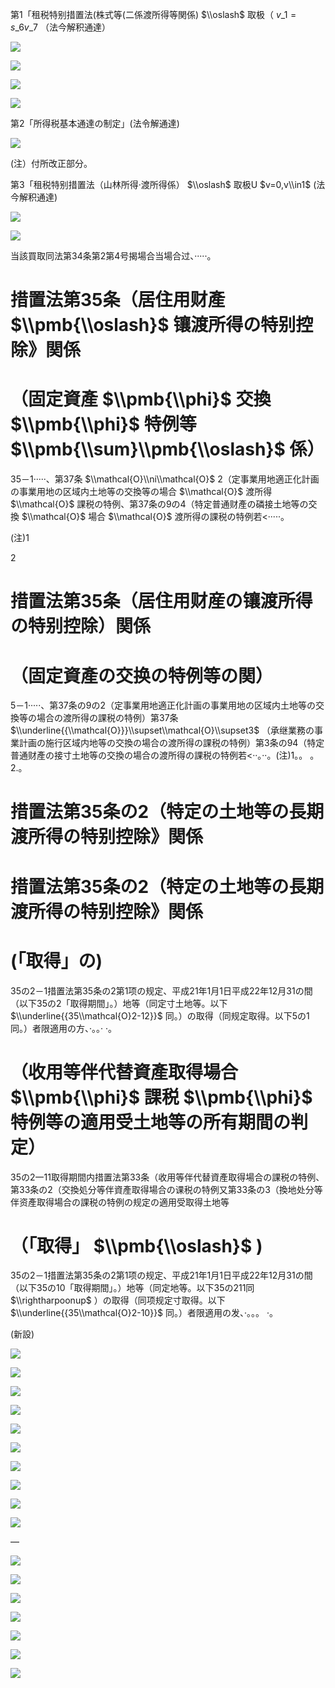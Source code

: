 第1「租税特别措置法(株式等(二係渡所得等関係) $\\oslash$ 取极（ $v\_{1}=s\_{6}v\_{7}$ （法今解积通達）

![](https://www.nta.go.jp/tmp/74d1a754-9299-4da4-a24a-d13ffba04503/images/b3c71fc3d2f095cecf914d1333d2c5ca81cc635481a148871465b133e42c6e99.jpg)

![](https://www.nta.go.jp/tmp/74d1a754-9299-4da4-a24a-d13ffba04503/images/864c9d52de2d7b56a39549f9b0f86f50263e03e4d6808f0a61060a2b8781dd9d.jpg)

![](https://www.nta.go.jp/tmp/74d1a754-9299-4da4-a24a-d13ffba04503/images/54fe985a6cf91c5a495b44798ffe32f821313c70b27cab0beefba232fab9ee39.jpg)

![](https://www.nta.go.jp/tmp/74d1a754-9299-4da4-a24a-d13ffba04503/images/cbcc83635d68625b4a751a4a921b9fdced714b7192a752be605f25924496ff73.jpg)

第2「所得税基本通達の制定」(法令解通達)

![](https://www.nta.go.jp/tmp/74d1a754-9299-4da4-a24a-d13ffba04503/images/273053a8360988f8bea41fce8a4627d80c20d1fa277db61df10bf55c3ba039aa.jpg)

(注）付所改正部分。

第3「租税特别措置法（山林所得·渡所得係） $\\oslash$ 取极U $v=0,v\\in1$ (法今解积通達)

![](https://www.nta.go.jp/tmp/74d1a754-9299-4da4-a24a-d13ffba04503/images/4620c9bc3cf588b6b2ea39031a1f2c5442b766b8eb4d65b8e4a8e3b59e150010.jpg)

![](https://www.nta.go.jp/tmp/74d1a754-9299-4da4-a24a-d13ffba04503/images/a489fcfeb52731dc2b65194259d90a6ca10fd48fe34f0b172bcf976c445f7716.jpg)

当該買取同法第34条第2第4号揭場合当場合过、·····。

# 措置法第35条（居住用财產 $\\pmb{\\oslash}$ 镶渡所得の特别控除》関係

# （固定資產 $\\pmb{\\phi}$ 交換 $\\pmb{\\phi}$ 特例等 $\\pmb{\\sum}\\pmb{\\oslash}$ 係）

35－1·····、第37条 $\\mathcal{O}\\ni\\mathcal{O}$ 2（定事業用地適正化計画の事業用地の区域内土地等の交換等の場合 $\\mathcal{O}$ 渡所得 $\\mathcal{O}$ 課税の特例、第37条の9の4（特定普通财產の磷接土地等の交換 $\\mathcal{O}$ 場合 $\\mathcal{O}$ 渡所得の課税の特例若<·····。

(注)1

2

# 措置法第35条（居住用财産の镶渡所得の特别控除）関係

# （固定資產の交换の特例等の関）

5－1·····、第37条の9の2（定事業用地適正化計画の事業用地の区域内土地等の交換等の場合の渡所得の課税の特例）第37条 $\\underline{{\\mathcal{O}}}\\supset\\mathcal{O}\\supset3$ （承继業務の事業計画の施行区域内地等の交換の場合の渡所得の課税の特例）第3条の94（特定普通财產の接寸土地等の交換の場合の渡所得の課税の特例若<··。··。(注)1。。 。2.。

# 措置法第35条の2（特定の土地等の長期渡所得の特别控除》関係

# 措置法第35条の2（特定の土地等の長期渡所得の特别控除》関係

# (「取得」の)

35の2－1措置法第35条の2第1项の规定、平成21年1月1日平成22年12月31の間（以下35の2「取得期間」。）地等（同定寸土地等。以下 $\\underline{{35\\mathcal{O}2-12}}$ 同。）の取得（同规定取得。以下5の1同。）者限適用の方、·。。· ·。

# （收用等伴代替資產取得場合 $\\pmb{\\phi}$ 課税 $\\pmb{\\phi}$ 特例等の適用受土地等の所有期間の判定）

35の2一11取得期間内措置法第33条（收用等伴代替資產取得場合の課税の特例、第33条の2（交換処分等伴資產取得場合の课税の特例又第33条の3（換地处分等伴资產取得場合の課税の特例の规定の適用受取得土地等

# （「取得」 $\\pmb{\\oslash}$ )

35の2－1措置法第35条の2第1项の规定、平成21年1月1日平成22年12月31の間（以下35の10「取得期間」。）地等（同定地等。以下35の211同 $\\rightharpoonup$ ）の取得（同项规定寸取得。以下 $\\underline{{35\\mathcal{O}2-10}}$ 同。）者限適用の发、·。。。 ·。

(新設)

![](https://www.nta.go.jp/tmp/74d1a754-9299-4da4-a24a-d13ffba04503/images/4dbe080f30df7a20c4be45b33e42b39b62919939793c7d9c28dd0c9c18ace2de.jpg)

![](https://www.nta.go.jp/tmp/74d1a754-9299-4da4-a24a-d13ffba04503/images/68484fe35210c5d348c7efbadd5d04b72b995401b3a292aa95ef29b88f83127c.jpg)

![](https://www.nta.go.jp/tmp/74d1a754-9299-4da4-a24a-d13ffba04503/images/d7541cc77d1c17cd20931f02bcdd272c0d69c7281f8dae3ef8c09aa4c1de46a6.jpg)

![](https://www.nta.go.jp/tmp/74d1a754-9299-4da4-a24a-d13ffba04503/images/85abf8bd77c70465a3c123eca77138fce0aa1acd8fc520bc96b5d330d3994ad2.jpg)

![](https://www.nta.go.jp/tmp/74d1a754-9299-4da4-a24a-d13ffba04503/images/8df77874667731cc312e0871b56fd7d2e0ede0d65f6057ad276da58f7d6db530.jpg)

![](https://www.nta.go.jp/tmp/74d1a754-9299-4da4-a24a-d13ffba04503/images/3ec530fe76d92dd8f8ee0aaeb676cd8000aadbbc34ebd6384c0581693dc60398.jpg)

![](https://www.nta.go.jp/tmp/74d1a754-9299-4da4-a24a-d13ffba04503/images/d2cf1bde4c18e6851afcb1705bb42597173924376b8f461c27ecfcb07a8068c7.jpg)

![](https://www.nta.go.jp/tmp/74d1a754-9299-4da4-a24a-d13ffba04503/images/e7de70809ac256649537ed35ec3ba0a2172ccd0a1f20c8687e0a81c4f9b70062.jpg)

![](https://www.nta.go.jp/tmp/74d1a754-9299-4da4-a24a-d13ffba04503/images/36682a675c6689ff218b4050a7408f97b7f1c4d0bdb959a9ae80201636fc1aeb.jpg)

![](https://www.nta.go.jp/tmp/74d1a754-9299-4da4-a24a-d13ffba04503/images/9bc4589683ff54e1217a93d470d233f3a3b7aaf9c80872c8aef8e6b792e3ac83.jpg)

—

![](https://www.nta.go.jp/tmp/74d1a754-9299-4da4-a24a-d13ffba04503/images/c282081b30b5e2ab12c13780c29851097122047eed23ddb91f55718ccf9170b3.jpg)

![](https://www.nta.go.jp/tmp/74d1a754-9299-4da4-a24a-d13ffba04503/images/16fb4825a1011410a090ed195301e595e2cd8e41f79732fac705cd491f71f786.jpg)

![](https://www.nta.go.jp/tmp/74d1a754-9299-4da4-a24a-d13ffba04503/images/fcc30c9a502f380714aca631629faf073e482c25aacba8208d9cb5dd377403dc.jpg)

![](https://www.nta.go.jp/tmp/74d1a754-9299-4da4-a24a-d13ffba04503/images/4230efa960880e590d084f589c4841077d0628dd296516da17c4ae5fd509f2cd.jpg)

![](https://www.nta.go.jp/tmp/74d1a754-9299-4da4-a24a-d13ffba04503/images/59e58846fffaa91b47f67b79e6cb44c3f95468ffcc73aa2b06bda977fa2d97bc.jpg)

![](https://www.nta.go.jp/tmp/74d1a754-9299-4da4-a24a-d13ffba04503/images/5c079250d6452d756da08b02580a5f1c2fc5934d99fcf23c439f596af9d3d5e9.jpg)

![](https://www.nta.go.jp/tmp/74d1a754-9299-4da4-a24a-d13ffba04503/images/43b2b44bd9734ec63153f0d20968193f90a46ae1031ad7ce6e27d17d61531689.jpg)
